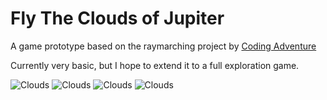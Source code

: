 # Fly The Clouds of Jupiter

A game prototype based on the raymarching project by [Coding Adventure](https://www.youtube.com/watch?v=4QOcCGI6xOU)

Currently very basic, but I hope to extend it to a full exploration game.

![Clouds](https://i.imgur.com/VUtZWaX.png)
![Clouds](https://i.imgur.com/Vzicnn1.png)
![Clouds](https://i.imgur.com/Kj3xwDn.png)
![Clouds](https://i.imgur.com/1y6Vrhr.png)

